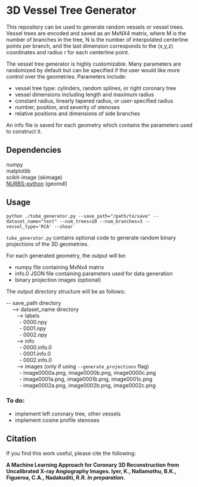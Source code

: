 # 3D Vessel Tree Generator

This repository can be used to generate random vessels or vessel trees. 
Vessel trees are encoded and saved as an MxNX4 matrix, where M is the number of branches in the tree, 
N is the number of interpolated centerline points per branch, and the last dimension corresponds to the (x,y,z) coordinates and radius r for each centerline point.

The vessel tree generator is highly customizable. Many parameters are randomized by default but can be specified if the user would like more control over the geometries.
Parameters include:
 - vessel tree type: cylinders, random splines, or right coronary tree
 - vessel dimensions including length and maximum radius
 - constant radius, linearly tapered radius, or user-specified radius
 - number, position, and severity of stenoses
 - relative positions and dimensions of side branches
 
An info file is saved for each geometry which contains the parameters used to construct it.

## Dependencies
numpy\
matplotlib\
scikit-image (skimage)\
[NURBS-python](https://nurbs-python.readthedocs.io/en/5.x/install.html) (geomdl)

## Usage

```commandline
python ./tube_generator.py --save_path="/path/to/save" --dataset_name="test" --num_trees=10 --num_branches=3 --vessel_type='RCA' --shear
```

`tube_generator.py` contains optional code to generate random binary projections of the 3D geometries.

For each generated geometry, the output will be:
- numpy file containing MxNx4 matrix
- info.0 JSON file containing parameters used for data generation
- binary projection images (optional)


The output directory structure will be as follows:

-- save_path directory\
&nbsp; &nbsp; --> dataset_name directory\
&nbsp; &nbsp;&nbsp; &nbsp; --> labels\
&nbsp; &nbsp;&nbsp; &nbsp;&nbsp;&nbsp; - 0000.npy\
&nbsp; &nbsp;&nbsp; &nbsp;&nbsp;&nbsp; - 0001.npy\
&nbsp; &nbsp;&nbsp; &nbsp;&nbsp;&nbsp; - 0002.npy\
&nbsp; &nbsp;&nbsp; &nbsp; --> info\
&nbsp; &nbsp;&nbsp; &nbsp;&nbsp;&nbsp; - 0000.info.0\
&nbsp; &nbsp;&nbsp; &nbsp;&nbsp;&nbsp; - 0001.info.0\
&nbsp; &nbsp;&nbsp; &nbsp;&nbsp;&nbsp; - 0002.info.0\
&nbsp; &nbsp;&nbsp; &nbsp; --> images (only if using `--generate_projections` flag)\
&nbsp; &nbsp;&nbsp; &nbsp;&nbsp;&nbsp; - image0000a.png, image0000b.png, image0000c.png\
&nbsp; &nbsp;&nbsp; &nbsp;&nbsp;&nbsp; - image0001a.png, image0001b.png, image0001c.png\
&nbsp; &nbsp;&nbsp; &nbsp;&nbsp;&nbsp; - image0002a.png, image0002b.png, image0002c.png


### To do:

- implement left coronary tree, other vessels
- implement cosine profile stenoses

## Citation
If you find this work useful, please cite the following:

**A Machine Learning Approach for Coronary 3D Reconstruction from Uncalibrated X-ray Angiography Images. Iyer, K., Nallamothu, B.K., Figueroa, C.A., Nadakuditi, R.R. *In preparation*.**